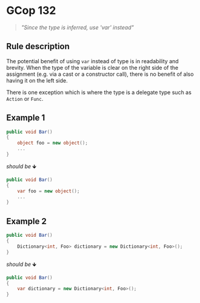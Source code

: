 # GCop 132

> *"Since the type is inferred, use 'var' instead"*

## Rule description

The potential benefit of using `var` instead of type is in readability and brevity. When the type of the variable is clear on the right side of the assignment (e.g. via a cast or a constructor call), there is no benefit of also having it on the left side.

There is one exception which is where the type is a delegate type such as `Action` or `Func`.
 
## Example 1

```csharp
public void Bar()
{
    object foo = new object();
    ...
}
```

*should be* 🡻

```csharp
public void Bar()
{
    var foo = new object();
    ...
}
```
 
## Example 2

```csharp
public void Bar()
{
    Dictionary<int, Foo> dictionary = new Dictionary<int, Foo>();
}
```

*should be* 🡻

```csharp
public void Bar()
{
    var dictionary = new Dictionary<int, Foo>();
}
```

